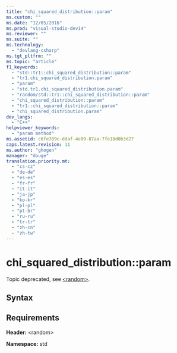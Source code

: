 ```yaml
---
title: "chi_squared_distribution::param"
ms.custom: ""
ms.date: "12/05/2016"
ms.prod: "visual-studio-dev14"
ms.reviewer: ""
ms.suite: ""
ms.technology: 
  - "devlang-csharp"
ms.tgt_pltfrm: ""
ms.topic: "article"
f1_keywords: 
  - "std::tr1::chi_squared_distribution::param"
  - "tr1.chi_squared_distribution.param"
  - "param"
  - "std.tr1.chi_squared_distribution.param"
  - "random/std::tr1::chi_squared_distribution::param"
  - "chi_squared_distribution::param"
  - "tr1::chi_squared_distribution::param"
  - "chi_squared_distribution.param"
dev_langs: 
  - "C++"
helpviewer_keywords: 
  - "param method"
ms.assetid: c6fe789c-ddaf-4e09-87aa-7fe18d0b3d27
caps.latest.revision: 11
ms.author: "ghogen"
manager: "douge"
translation.priority.mt: 
  - "cs-cz"
  - "de-de"
  - "es-es"
  - "fr-fr"
  - "it-it"
  - "ja-jp"
  - "ko-kr"
  - "pl-pl"
  - "pt-br"
  - "ru-ru"
  - "tr-tr"
  - "zh-cn"
  - "zh-tw"
---
```

# chi_squared_distribution::param
Topic deprecated, see [\<random>](../Topic/%3Crandom%3E.md).  
  
## Syntax  
  
## Requirements  
 **Header:** \<random>  
  
 **Namespace:** std